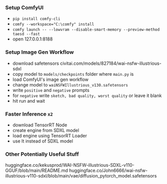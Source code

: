 ### Setup ComfyUI
- `pip install comfy-cli`
- `comfy --workspace="C:\comfy" install`
- `comfy launch -- --lowvram --disable-smart-memory --preview-method taesd --fast`
- open 127.0.0.1:8188
### Setup Image Gen Workflow
- download safetensors civitai.com/models/827184/wai-nsfw-illustrious-sdxl
- copy model to `models/checkpoints` folder where `main.py` is
- load ComfyUI's image gen workflow
- change model to `waiNSFWIllustrious_v130.safetensors`
- write `positive` and `negative` prompts
- for `negative` write `sketch, bad quality, worst quality` or leave it blank
- hit run and wait
### Faster Inference `x2`
- download TensorRT Node
- create engine from SDXL model
- load engine using TensorRT Loader
- use It instead of SDXL model
### Other Potentially Useful Stuff
huggingface.co/kekusprod/WAI-NSFW-illustrious-SDXL-v110-GGUF/blob/main/README.md
huggingface.co/John6666/wai-nsfw-illustrious-v110-sdxl/blob/main/vae/diffusion_pytorch_model.safetensors
